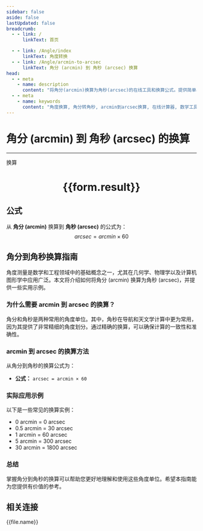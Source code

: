 ```yaml
---
sidebar: false
aside: false
lastUpdated: false
breadcrumb:
  - - link: /
      linkText: 首页

  - - link: /Angle/index
      linkText: 角度转换
  - - link: /Angle/arcmin-to-arcsec
      linkText: 角分 (arcmin) 到 角秒 (arcsec) 换算
head:
  - - meta
    - name: description
      content: "将角分(arcmin)换算为角秒(arcsec)的在线工具和换算公式。提供简单易用的角度单位换算计算器。"
  - - meta
    - name: keywords
      content: "角度换算, 角分转角秒, arcmin到arcsec换算, 在线计算器, 数学工具, 单位换算"
---
```

# 角分 (arcmin) 到 角秒 (arcsec) 的换算
---
<script setup>
import { onMounted, reactive, inject, ref } from 'vue'
import { NButton, NForm, NFormItem, NInput, NInputNumber, NSelect, NCard, useMessage,NGrid ,NGi } from 'naive-ui'
import { defineClientComponent } from 'vitepress'
import { Angle } from '../../files';
const convert = inject('convert')

const form = reactive({
  number: null,
  result: '',
})

const convertHandler = () => {
  if (form.number !== null && !isNaN(form.number)) {
    const convertedValue = parseFloat(form.number) * 60
    form.result = `${form.number}arcmin = ${convertedValue.toFixed(4)}arcsec`
  } else {
    form.result = '请输入有效的数值。'
  }
}
</script>

<n-form size="large" :model="form">
  <n-form-item label="角分 (arcmin)">
    <n-input-number v-model:value="form.number" placeholder="输入角分" style="width: 100%" />
  </n-form-item>
  <n-form-item>
    <n-button type="primary" @click="convertHandler" block>换算</n-button>
  </n-form-item>
</n-form>

<n-card  embedded :bordered="false" hoverable>
  <div  style="text-align:center">
    <h1>{{form.result}}</h1>
  </div>
</n-card>

## 公式

从 **角分 (arcmin)** 换算到 **角秒 (arcsec)** 的公式为：
$$ arcsec = arcmin \times 60 $$

## 角分到角秒换算指南

角度测量是数学和工程领域中的基础概念之一，尤其在几何学、物理学以及计算机图形学中应用广泛。本文将介绍如何将角分 (arcmin) 换算为角秒 (arcsec)，并提供一些实用示例。

### 为什么需要 arcmin 到 arcsec 的换算？

角分和角秒是两种常用的角度单位。其中，角秒在导航和天文学计算中更为常用，因为其提供了非常精细的角度划分。通过精确的换算，可以确保计算的一致性和准确性。

### arcmin 到 arcsec 的换算方法

从角分到角秒的换算公式为：

- **公式：** `arcsec = arcmin × 60`

### 实际应用示例

以下是一些常见的换算实例：

- 0 arcmin = 0 arcsec
- 0.5 arcmin = 30 arcsec
- 1 arcmin = 60 arcsec
- 5 arcmin = 300 arcsec
- 30 arcmin = 1800 arcsec

### 总结

掌握角分到角秒的换算可以帮助您更好地理解和使用这些角度单位。希望本指南能为您提供有价值的参考。

## 相关连接
<n-grid x-gap="12" :cols="3">
  <n-gi v-for="(file, index) in Angle" :key="index">
    <n-button
      text
      tag="a"
      :href="file.path"
      type="primary"
    >
      {{file.name}}
    </n-button>
  </n-gi>
</n-grid>